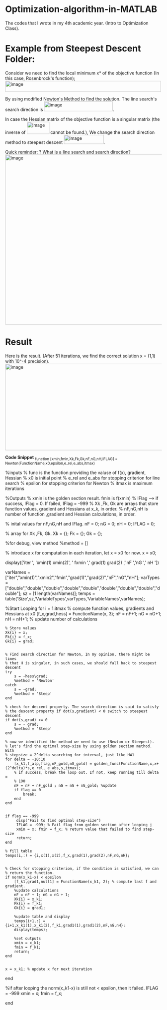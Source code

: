 # Optimization-algorithm-in-MATLAB

The codes that I wrote in my 4th academic year. (Intro to Optimization Class).

# Example from Steepest Descent Folder:

Consider we need to find the local minimum x* of the objective function (In this case, Rosenbrock's function);
<img width="501" height="35" alt="image" src="https://github.com/user-attachments/assets/56bfdbf5-b61e-45cf-a713-eb77c0baaee8" />

By using modified Newton's Method to find the solution. The line search's search direction is <img width="221" height="31" alt="image" src="https://github.com/user-attachments/assets/92c7c7c5-6fe5-430e-8590-eb71143942fa" />. 

In case the Hessian matrix of the objective function is a singular matrix (the inverse of <img width="72" height="39" alt="image" src="https://github.com/user-attachments/assets/3e583a1a-cdcf-4ce9-ab3b-878f6de2fca4" /> cannot be found.), We change the search direction method to steepest descent <img width="128" height="29" alt="image" src="https://github.com/user-attachments/assets/32f6c1b3-ca6d-4fc2-8157-937e549c583d" />.

Quick reminder: ? What is a line search and search direction?
<img width="1364" height="544" alt="image" src="https://github.com/user-attachments/assets/915c14e4-5729-407a-915e-2a292d48f94a" />

# Result
Here is the result. (After 51 iterations, we find the correct solution x = (1,1) with 10^-4 precision).
<img width="651" height="277" alt="image" src="https://github.com/user-attachments/assets/18cb2e33-c160-4d97-9786-9c192fbb5298" />

**Code Snippet**
<sub>
function [xmin,fmin,Xk,Fk,Gk,nF,nG,nH,IFLAG] = Newton(FunctionName,x0,epsilon,e_rel,e_abs,itmax)

%inputs
% func is the function providing the valuse of f(x), gradient, Hessian
% x0 is initial point
% e_rel and e_abs for stopping criterion for line search
% epsilon for stopping criterion for Newton
% itmax is maximum iterations

%Outputs
% xmin is the golden section result. fmin is f(xmin)
% IFlag --> if success, IFlag = 0. If failed,  IFlag = -999
% Xk ,Fk, Gk are arrays that store function values, gradient and Hessians at x_k, in order.
% nF,nG,nH is number of function ,gradient and Hessian calculations, in order.


% inital values for nF,nG,nH and IFlag.
nF = 0; 
nG = 0; 
nH = 0; 
IFLAG = 0;

% array for Xk ,Fk, Gk.
Xk = {}; 
Fk = {};
Gk = {}; 

%for debug, view method
%method = []

% introduce x for computation in each iteration, let x = x0 for now.
x = x0;

display(['iter    ', 'xmin(1)     xmin(2)', '        fxmin      ',' grad(1)      grad(2)    ','nF     ','nG     ',' nH     '])

varNames = ["iter","xmin(1)","xmin2","fmin","grad(1)","grad(2)","nF","nG","nH"];
varTypes = ["double","double","double","double","double","double","double","double","double"];
sz = [1 length(varNames)];
temps = table('Size',sz,'VariableTypes',varTypes,'VariableNames',varNames);


%Start Looping
for i = 1:itmax
    % compute function values, gradients and Hessians at x0
    [f_x,grad,hess] = FunctionName(x, 3);
    nF = nF+1; nG = nG+1; nH = nH+1; % update number of calculations
    
    % Store values
    Xk{i} = x;
    Fk{i} = f_x;
    Gk{i} = grad;
    

    % Find search direction for Newton, In my opinion, there might be times
    % that H is singular, in such cases, we should fall back to steepest  descent
    try
        s = -hess\grad;
        %method = 'Newton'
    catch
        s = -grad;
        %method = 'Steep'
    end

    % check for descent property. The search direction is said to satisfy
    % the descent property if dot(s,gradient) < 0 switch to steepest descent
    if dot(s,grad) >= 0
        s = - grad;
        %method = 'Steep'
    end
    
    % now we identified the method we need to use (Newton or Steepest).
    % let's find the optimal step-size by using golden section method. With
    % stepsize = 2^delta searching for interval, just like HW1
    for delta = -10:10
        [x_k1,f_alp,flag,nF_gold,nG_gold] = golden_func(FunctionName,x,x+(2^delta)*s,e_rel, e_abs,s,itmax);
        % if success, break the loop out. If not, keep running till delta =
        % 100
        nF = nF + nF_gold ; nG = nG + nG_gold; %update
        if flag == 0
            break;
        end
    end
    

    if flag == -999
         disp("Fail to find optimal step-size")
         IFLAG = -999; % Fail flag from golden section after looping j
         xmin = x; fmin = f_x; % return value that failed to find step-size
         return;
    end

    % fill table
    temps(i,:) = {i,x(1),x(2),f_x,grad(1),grad(2),nF,nG,nH};


    % Check for stopping criterion, if the condition is satisfied, we can
    % return the function.
    if norm(x_k1-x) < epsilon
        [f_k1,grad1,null1] = FunctionName(x_k1, 2); % compute last f and gradient.
        %update calculations
        nF = nF + 1; nG = nG + 1;
        Xk{i} = x_k1;
        Fk{i} = f_k1;
        Gk{i} = grad1;

        %update table and display
        temps(i+1,:) = {i+1,x_k1(1),x_k1(2),f_k1,grad1(1),grad1(2),nF,nG,nH};
        display(temps);
        
        %set outputs
        xmin = x_k1; 
        fmin = f_k1;
        return;
    end
    

    x = x_k1; % update x for next iteration

end

%if after looping the norm(x_k1-x) is still not < epsilon, then it failed.
IFLAG = -999
xmin = x; fmin = f_x;

end
</sub>
